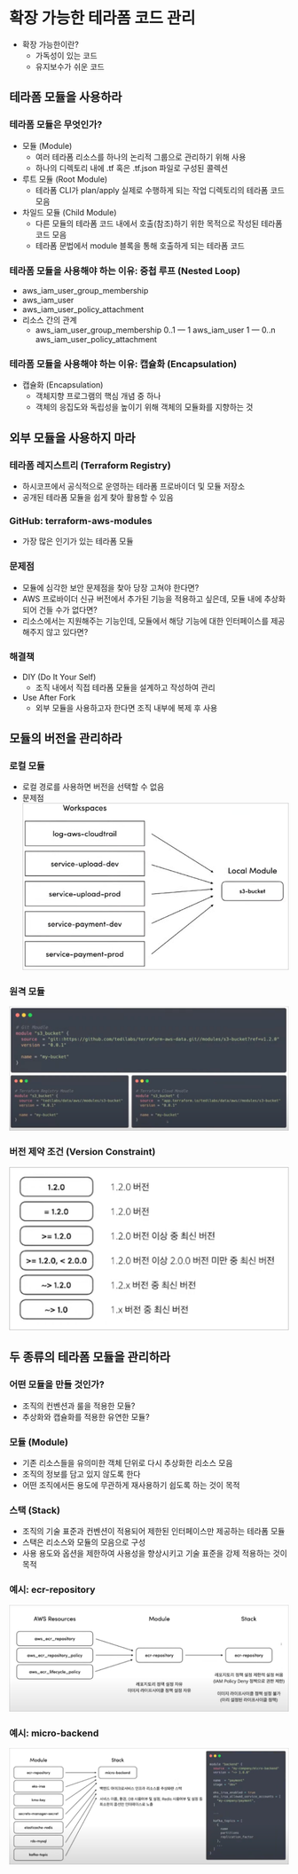 # 확장 가능한 테라폼 코드 관리

- 확장 가능한이란?
  - 가독성이 있는 코드
  - 유지보수가 쉬운 코드

## 테라폼 모듈을 사용하라

### 테라폼 모듈은 무엇인가?

- 모듈 (Module)
  - 여러 테라폼 리소스를 하나의 논리적 그룹으로 관리하기 위해 사용
  - 하나의 디렉토리 내에 .tf 혹은 .tf.json 파일로 구성된 콜렉션
- 루트 모듈 (Root Module)
  - 테라폼 CLI가 plan/apply 실제로 수행하게 되는 작업 디렉토리의 테라폼 코드 모음
- 차일드 모듈 (Child Module)
  - 다른 모듈의 테라폼 코드 내에서 호출(참조)하기 위한 목적으로 작성된 테라폼 코드 모음
  - 테라폼 문법에서 module 블록을 통해 호출하게 되는 테라폼 코드

### 테라폼 모듈을 사용해야 하는 이유: 중첩 루프 (Nested Loop)

- aws_iam_user_group_membership
- aws_iam_user
- aws_iam_user_policy_attachment
- 리소스 간의 관계
  - aws_iam_user_group_membership 0..1 — 1 aws_iam_user 1 — 0..n aws_iam_user_policy_attachment

### 테라폼 모듈을 사용해야 하는 이유: 캡슐화 (Encapsulation)

- 캡슐화 (Encapsulation)
  - 객체지향 프로그램의 핵심 개념 중 하나
  - 객체의 응집도와 독립성을 높이기 위해 객체의 모듈화를 지향하는 것

## 외부 모듈을 사용하지 마라

### 테라폼 레지스트리 (Terraform Registry)

- 하시코프에서 공식적으로 운영하는 테라폼 프로바이더 및 모듈 저장소
- 공개된 테라폼 모듈을 쉽게 찾아 활용할 수 있음

### GitHub: terraform-aws-modules

- 가장 많은 인기가 있는 테라폼 모듈

### 문제점

- 모듈에 심각한 보안 문제점을 찾아 당장 고쳐야 한다면?
- AWS 프로바이더 신규 버전에서 추가된 기능을 적용하고 싶은데, 모듈 내에 추상화 되어 건들 수가 없다면?
- 리소스에서는 지원해주는 기능인데, 모듈에서 해당 기능에 대한 인터페이스를 제공해주지 않고 있다면?

### 해결책

- DIY (Do It Your Self)
  - 조직 내에서 직접 테라폼 모듈을 설계하고 작성하여 관리
- Use After Fork
  - 외부 모듈을 사용하고자 한다면 조직 내부에 복제 후 사용

## 모듈의 버전을 관리하라

### 로컬 모듈

- 로컬 경로를 사용하면 버전을 선택할 수 없음
- 문제점
  ![images/expandable_terraform_code_management/1.png](images/expandable_terraform_code_management/1.png)

### 원격 모듈

![images/expandable_terraform_code_management/2.png](images/expandable_terraform_code_management/2.png)

### 버전 제약 조건 (Version Constraint)

![images/expandable_terraform_code_management/3.png](images/expandable_terraform_code_management/3.png)

## 두 종류의 테라폼 모듈을 관리하라

### 어떤 모듈을 만들 것인가?

- 조직의 컨벤션과 룰을 적용한 모듈?
- 추상화와 캡슐화를 적용한 유연한 모듈?

### 모듈 (Module)

- 기존 리소스들을 유의미한 객체 단위로 다시 추상화한 리소스 모음
- 조직의 정보를 담고 있지 않도록 한다
- 어떤 조직에서든 용도에 무관하게 재사용하기 쉽도록 하는 것이 목적

### 스택 (Stack)

- 조직의 기술 표준과 컨벤션이 적용되어 제한된 인터페이스만 제공하는 테라폼 모듈
- 스택은 리소스와 모듈의 모음으로 구성
- 사용 용도와 옵션을 제한하여 사용성을 향상시키고 기술 표준을 강제 적용하는 것이 목적

### 예시: ecr-repository

![images/expandable_terraform_code_management/4.png](images/expandable_terraform_code_management/4.png)

### 예시: micro-backend

![images/expandable_terraform_code_management/5.png](images/expandable_terraform_code_management/5.png)
